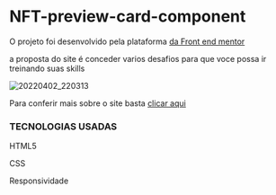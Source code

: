 # NFT-preview-card-component


<p> O projeto foi desenvolvido pela plataforma <a href="https://www.frontendmentor.io/challenges/nft-preview-card-component-SbdUL_w0U" target="_blank"> da Front end mentor</a>

 a proposta do site é conceder varios desafios para que voce possa ir treinando suas skills 

![20220402_220313](https://user-images.githubusercontent.com/61089592/161406903-581f4e93-1d4c-4889-9bf6-069e4297488e.gif)

Para conferir mais sobre o site basta <a href="https://shacrony.github.io/Alurinha/" target="_blank"> clicar aqui </a> 

<h3> TECNOLOGIAS USADAS </h3>

HTML5

CSS

Responsividade
